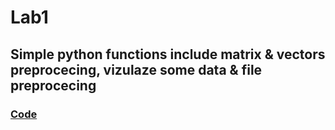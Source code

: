 # Lab1
## Simple python functions include matrix & vectors preprocecing, vizulaze some data & file preprocecing

### [**Code**](/Lab1/Lab1.ipynb)